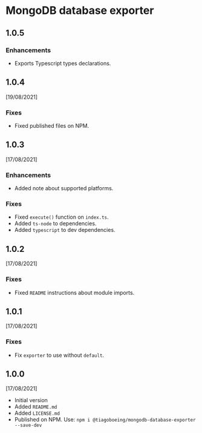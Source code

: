 # MongoDB database exporter

## 1.0.5

### Enhancements

- Exports Typescript types declarations.

## 1.0.4

[19/08/2021]

### Fixes

- Fixed published files on NPM.


## 1.0.3

[17/08/2021]

### Enhancements

- Added note about supported platforms.

### Fixes

- Fixed `execute()` function on `index.ts`.
- Added `ts-node` to dependencies.
- Added `typescript` to dev dependencies.

## 1.0.2

[17/08/2021]

### Fixes

- Fixed `README` instructions about module imports.

## 1.0.1

[17/08/2021]

### Fixes

- Fix `exporter` to use without `default`.

## 1.0.0

[17/08/2021]

- Initial version
- Added `README.md`
- Added `LICENSE.md`
- Published on NPM. Use: `npm i @tiagoboeing/mongodb-database-exporter --save-dev`
